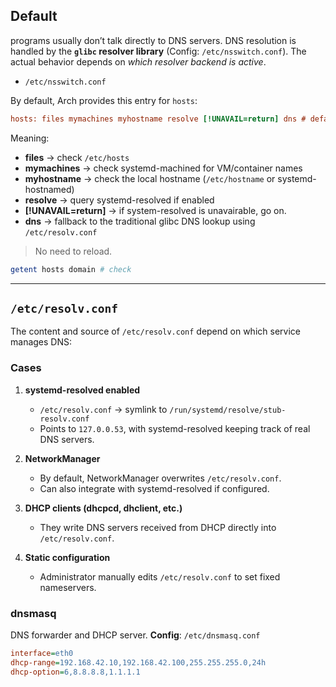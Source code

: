 
## Default

programs usually don’t talk directly to DNS servers.
DNS resolution is handled by the **`glibc` resolver library** (Config: `/etc/nsswitch.conf`).
The actual behavior depends on *which resolver backend is active*.

* `/etc/nsswitch.conf`

By default, Arch provides this entry for `hosts`:

```ini
hosts: files mymachines myhostname resolve [!UNAVAIL=return] dns # default
```

Meaning:

* **files** → check `/etc/hosts`
* **mymachines** → check systemd-machined for VM/container names
* **myhostname** → check the local hostname (`/etc/hostname` or systemd-hostnamed)
* **resolve** → query systemd-resolved if enabled
* **[!UNAVAIL=return]** →  if system-resolved is unavairable, go on.
* **dns** → fallback to the traditional glibc DNS lookup using `/etc/resolv.conf`

> No need to reload.

```bash
getent hosts domain # check
```

---

## `/etc/resolv.conf`

The content and source of `/etc/resolv.conf` depend on which service manages DNS:

### Cases

1. **systemd-resolved enabled**

   * `/etc/resolv.conf` → symlink to `/run/systemd/resolve/stub-resolv.conf`
   * Points to `127.0.0.53`, with systemd-resolved keeping track of real DNS servers.

2. **NetworkManager**

   * By default, NetworkManager overwrites `/etc/resolv.conf`.
   * Can also integrate with systemd-resolved if configured.

3. **DHCP clients (dhcpcd, dhclient, etc.)**

   * They write DNS servers received from DHCP directly into `/etc/resolv.conf`.

4. **Static configuration**

   * Administrator manually edits `/etc/resolv.conf` to set fixed nameservers.






### dnsmasq
DNS forwarder and DHCP server.
**Config**: `/etc/dnsmasq.conf` 

```ini
interface=eth0
dhcp-range=192.168.42.10,192.168.42.100,255.255.255.0,24h
dhcp-option=6,8.8.8.8,1.1.1.1
```
